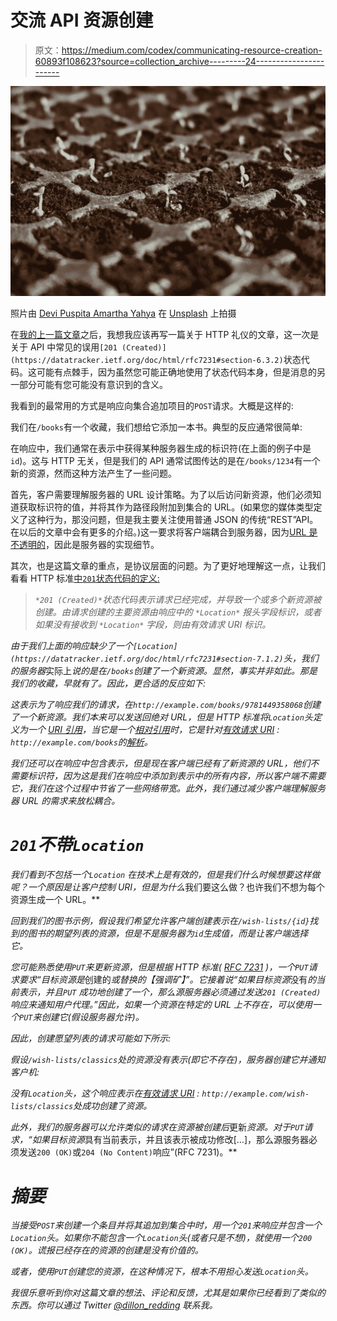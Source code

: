 # 交流 API 资源创建

> 原文：<https://medium.com/codex/communicating-resource-creation-60893f108623?source=collection_archive---------24----------------------->

![](img/599d70c3302b8b37fc1ad72d29d3a251.png)

照片由 [Devi Puspita Amartha Yahya](https://unsplash.com/@deviyahya?utm_source=medium&utm_medium=referral) 在 [Unsplash](https://unsplash.com?utm_source=medium&utm_medium=referral) 上拍摄

在[我的上一篇文章](https://dillonredding.medium.com/the-empty-search-result-anti-pattern-f23c140ab871)之后，我想我应该再写一篇关于 HTTP 礼仪的文章，这一次是关于 API 中常见的误用`[201 (Created)](https://datatracker.ietf.org/doc/html/rfc7231#section-6.3.2)`状态代码。这可能有点棘手，因为虽然您可能正确地使用了状态代码本身，但是消息的另一部分可能有您可能没有意识到的含义。

我看到的最常用的方式是响应向集合追加项目的`POST`请求。大概是这样的:

我们在`/books`有一个收藏，我们想给它添加一本书。典型的反应通常很简单:

在响应中，我们通常在表示中获得某种服务器生成的标识符(在上面的例子中是`id`)。这与 HTTP 无关，但是我们的 API 通常试图传达的是在`/books/1234`有一个新的资源，然而这种方法产生了一些问题。

首先，客户需要理解服务器的 URL 设计策略。为了以后访问新资源，他们必须知道获取标识符的值，并将其作为路径段附加到集合的 URL。(如果您的媒体类型定义了这种行为，那没问题，但是我主要关注使用普通 JSON 的传统“REST”API。在以后的文章中会有更多的介绍。)这一要求将客户端耦合到服务器，因为[URL 是不透明的](https://www.w3.org/DesignIssues/Axioms.html#opaque)，因此是服务器的实现细节。

其次，也是这篇文章的重点，是协议层面的问题。为了更好地理解这一点，让我们看看 HTTP 标准[中`201`状态代码的定义:](https://datatracker.ietf.org/doc/html/rfc7231)

> *`*201 (Created)*`*状态代码表示请求已经完成，并导致一个或多个新资源被创建。由请求创建的主要资源由响应中的* `*Location*` *报头字段标识，或者如果没有接收到* `*Location*` *字段，则由有效请求 URI 标识。**

*由于我们上面的响应缺少了一个`[Location](https://datatracker.ietf.org/doc/html/rfc7231#section-7.1.2)`头，我们的服务器*实际上*说的是在`/books`创建了一个新资源。显然，事实并非如此。那是我们的收藏，早就有了。因此，更合适的反应如下:*

*这表示为了响应我们的请求，在`http://example.com/books/9781449358068`创建了一个新资源。我们本来可以发送回绝对 URL，但是 HTTP 标准将`Location`头定义为一个 [URI 引用](https://datatracker.ietf.org/doc/html/rfc3986#section-4.1)，当它是一个[相对引用](https://datatracker.ietf.org/doc/html/rfc3986#section-4.2)时，它是针对[有效请求 URI](https://datatracker.ietf.org/doc/html/rfc7230#section-5.5) : `http://example.com/books`的[解析](https://datatracker.ietf.org/doc/html/rfc3986#section-5)。*

*我们还可以在响应中包含表示，但是现在客户端已经有了新资源的 URL，他们不需要标识符，因为这是我们在响应中添加到表示中的所有内容，所以客户端不需要它，我们在这个过程中节省了一些网络带宽。此外，我们通过减少客户端理解服务器 URL 的需求来放松耦合。*

# *`201`不带`Location`*

*我们看到不包括一个`Location` *在技术上是有效的，但是我们什么时候想要这样做呢？一个原因是让客户控制 URI，但是*为什么*我们要这么做？也许我们不想为每个资源生成一个 URL。**

*回到我们的图书示例，假设我们希望允许客户端创建表示在`/wish-lists/{id}`找到的图书的期望列表的资源，但是不是服务器为`id`生成值，而是让客户端选择它。*

*您可能熟悉使用`PUT`来更新资源，但是根据 HTTP 标准( [RFC 7231](https://datatracker.ietf.org/doc/html/rfc7231#section-4.3.4) )，一个`PUT`请求要求“目标资源是*创建的*或替换的【强调矿】”。它接着说“如果目标资源*没有*的当前表示，并且`PUT` *成功地创建了一个*，那么源服务器必须通过发送`201 (Created)`响应来通知用户代理。”因此，如果一个资源在特定的 URL 上不存在，可以使用一个`PUT`来创建它(假设服务器允许)。*

*因此，创建愿望列表的请求可能如下所示:*

*假设`/wish-lists/classics`处的资源没有表示(即它不存在)，服务器创建它并通知客户机:*

*没有`Location`头，这个响应表示在[有效请求 URI](https://datatracker.ietf.org/doc/html/rfc7230#section-5.5) : `http://example.com/wish-lists/classics`处成功创建了资源。*

*此外，我们的服务器可以允许类似的请求在资源被创建后*更新*资源。对于`PUT`请求，“如果目标资源*具有当前表示，并且该表示被成功修改[…]，那么源服务器必须发送`200 (OK)`或`204 (No Content)`响应”(RFC 7231)。**

# *摘要*

*当接受`POST`来创建一个条目并将其追加到集合中时，用一个`201`来响应并包含一个`Location`头。如果你不能包含一个`Location`头(或者只是不想)，就使用一个`200 (OK)`。谎报已经存在的资源的创建是没有价值的。*

*或者，使用`PUT`创建您的资源，在这种情况下，根本不用担心发送`Location`头。*

*我很乐意听到你对这篇文章的想法、评论和反馈，尤其是如果你已经看到了类似的东西。你可以通过 Twitter [@dillon_redding](https://twitter.com/dillon_redding) 联系我。*